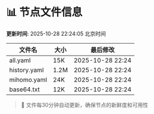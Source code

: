 # 📊 节点文件信息

**更新时间**: 2025-10-28 22:24:05 北京时间

| 文件名 | 大小 | 最后修改 |
|--------|------|----------|
| all.yaml | 15K | 2025-10-28 22:24 |
| history.yaml | 1.2M | 2025-10-28 22:24 |
| mihomo.yaml | 24K | 2025-10-28 22:24 |
| base64.txt | 12K | 2025-10-28 22:24 |

> 🔄 文件每30分钟自动更新，确保节点的新鲜度和可用性
